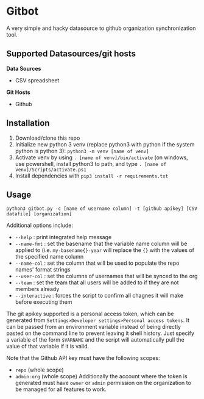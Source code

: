 # Gitbot

A very simple and hacky datasource to github organization synchronization tool.

## Supported Datasources/git hosts

**Data Sources**
- CSV spreadsheet

**Git Hosts**
- Github

## Installation

1. Download/clone this repo
2. Initialize new python 3 venv (replace python3 with python if the system python
   is python 3): `python3 -m venv [name of venv]`
3. Activate venv by using `. [name of venv]/bin/activate` (on windows, use
   powershell, install python3 to path, and type `. [name of
   venv]/Scripts/activate.ps1`
4. Install dependencies with `pip3 install -r requirements.txt`

## Usage

`python3 gitbot.py -c [name of username column] -t [github apikey] [CSV datafile] [organization]`

Additional options include:
- `--help` : print integrated help message
- `--name-fmt` : set the basename that the variable name column will be applied
    to (i.e. `my-basename{}-year` will replace the `{}` with the values of the
    specified name column
- `--name-col` : set the column that will be used to populate the repo names'
    format strings
- `--user-col` : set the columns of usernames that will be synced to the org
- `--team` : set the team that all users will be added to if they are not
    members already
- `--interactive` : forces the script to confirm all chagnes it will make before
    executing them

The git apikey supported  is a personal access token, which can be generated from
`Settings>Developer settings>Personal access tokens`. It can be passed from an
environment variable instead of being directly pasted on the command line to
prevent leaving it shell history. Just specify a variable of the form `$VARNAME`
and the script will automatically pull the value of that variable if it is
valid.

Note that the Github API key must have the following scopes:
- `repo` (whole scope)
- `admin:org` (whole scope)
Additionally the account where the token is generated must have `owner` or
`admin` permission on the organization to be managed for all features to work.
